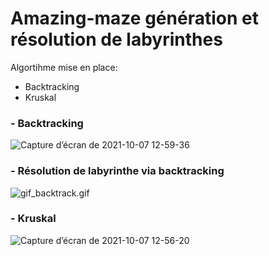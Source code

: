 # Amazing-maze génération et résolution de labyrinthes

Algortihme mise en place: 
 - Backtracking
 - Kruskal 

### - Backtracking

![Capture d’écran de 2021-10-07 12-59-36](https://user-images.githubusercontent.com/71874403/136371824-f79476d0-44d1-4a43-8f79-bd3efedb71ec.png)

### - Résolution de labyrinthe via backtracking

![gif_backtrack.gif](https://github.com/mathieu-duverne/amazing-maze/blob/main/gif_backtrack.gif)


### - Kruskal

![Capture d’écran de 2021-10-07 12-56-20](https://user-images.githubusercontent.com/71874403/136371978-ef302dd8-79bd-485e-be22-c1f1cdcfacf8.png)

